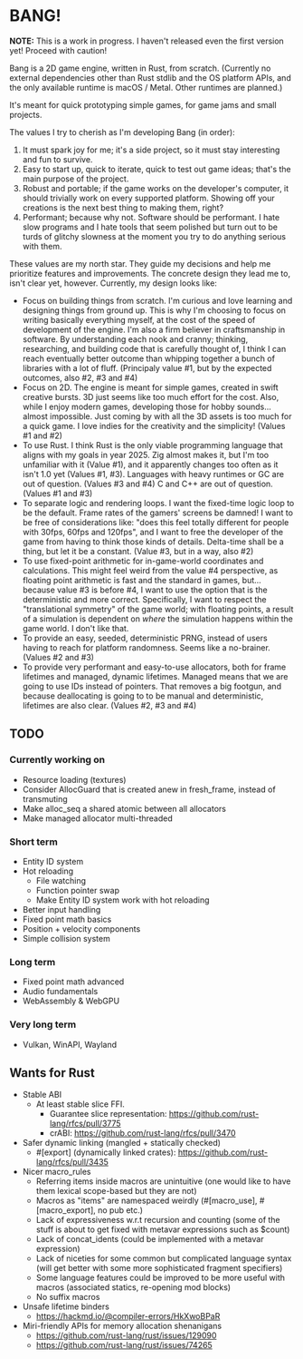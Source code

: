 # BANG!

**NOTE:** This is a work in progress. I haven't released even the first version yet! Proceed with caution!

Bang is a 2D game engine, written in Rust, from scratch.
(Currently no external dependencies other than Rust stdlib and the OS platform APIs,
and the only available runtime is macOS / Metal. Other runtimes are planned.)

It's meant for quick prototyping simple games, for game jams and small projects.

The values I try to cherish as I'm developing Bang (in order):

1. It must spark joy for me; it's a side project, so it must stay interesting and fun to survive.
2. Easy to start up, quick to iterate, quick to test out game ideas; that's the main purpose of the project.
3. Robust and portable; if the game works on the developer's computer, it should trivially work on
   every supported platform. Showing off your creations is the next best thing to making them, right?
4. Performant; because why not. Software should be performant. I hate slow programs and I hate tools
   that seem polished but turn out to be turds of glitchy slowness at the moment you try to do anything
   serious with them.

These values are my north star. They guide my decisions and help me prioritize features and improvements.
The concrete design they lead me to, isn't clear yet, however. Currently, my design looks like:

- Focus on building things from scratch. I'm curious and love learning and designing things from ground up.
  This is why I'm choosing to focus on writing basically everything myself, at the cost of the speed of development
  of the engine. I'm also a firm believer in craftsmanship in software. By understanding each nook and cranny;
  thinking, researching, and building code that is carefully thought of, I think I can reach eventually better outcome
  than whipping together a bunch of libraries with a lot of fluff. (Principaly value #1, but by the expected outcomes,
  also #2, #3 and #4)
- Focus on 2D. The engine is meant for simple games, created in swift creative bursts. 3D just seems like
  too much effort for the cost. Also, while I enjoy modern games, developing those for hobby sounds...
  almost impossible. Just coming by with all the 3D assets is too much for a quick game.
  I love indies for the creativity and the simplicity! (Values #1 and #2)
- To use Rust. I think Rust is the only viable programming language that aligns with my goals in year 2025.
  Zig almost makes it, but I'm too unfamiliar with it (Value #1), and it apparently changes too often as it
  isn't 1.0 yet (Values #1, #3). Languages with heavy runtimes or GC are out of question. (Values #3 and #4)
  C and C++ are out of question. (Values #1 and #3)
- To separate logic and rendering loops. I want the fixed-time logic loop to be the default. Frame rates
  of the gamers' screens be damned! I want to be free of considerations like: "does this feel totally different
  for people with 30fps, 60fps and 120fps", and I want to free the developer of the game from having to think
  those kinds of details. Delta-time shall be a thing, but let it be a constant. (Value #3, but in a way, also #2)
- To use fixed-point arithmetic for in-game-world coordinates and calculations. This might feel weird from the
  value #4 perspective, as floating point arithmetic is fast and the standard in games, but...
  because value #3 is before #4, I want to use the option that is the deterministic and more correct.
  Specifically, I want to respect the "translational symmetry" of the game world; with floating points,
  a result of a simulation is dependent on _where_ the simulation happens within the game world. I don't like that.
- To provide an easy, seeded, deterministic PRNG, instead of users having to reach for platform randomness.
  Seems like a no-brainer. (Values #2 and #3)
- To provide very performant and easy-to-use allocators, both for frame lifetimes and managed, dynamic lifetimes.
  Managed means that we are going to use IDs instead of pointers. That removes a big footgun, and because
  deallocating is going to to be manual and deterministic, lifetimes are also clear. (Values #2, #3 and #4)

## TODO

### Currently working on

- Resource loading (textures)
- Consider AllocGuard that is created anew in fresh_frame, instead of transmuting
- Make alloc_seq a shared atomic between all allocators
- Make managed allocator multi-threaded

### Short term

- Entity ID system
- Hot reloading
  - File watching
  - Function pointer swap
  - Make Entity ID system work with hot reloading
- Better input handling
- Fixed point math basics
- Position + velocity components
- Simple collision system

### Long term

- Fixed point math advanced
- Audio fundamentals
- WebAssembly & WebGPU

### Very long term

- Vulkan, WinAPI, Wayland

## Wants for Rust

- Stable ABI
  - At least stable slice FFI.
    - Guarantee slice representation: https://github.com/rust-lang/rfcs/pull/3775
    - crABI: https://github.com/rust-lang/rfcs/pull/3470
- Safer dynamic linking (mangled + statically checked)
  - #[export] (dynamically linked crates): https://github.com/rust-lang/rfcs/pull/3435
- Nicer macro_rules
  - Referring items inside macros are unintuitive (one would like to have them lexical scope-based but they are not)
  - Macros as "items" are namespaced weirdly (#[macro_use], #[macro_export], no pub etc.)
  - Lack of expressiveness w.r.t recursion and counting (some of the stuff is about to get fixed with metavar expressions such as $count)
  - Lack of concat_idents (could be implemented with a metavar expression)
  - Lack of niceties for some common but complicated language syntax (will get better with some more sophisticated fragment specifiers)
  - Some language features could be improved to be more useful with macros (associated statics, re-opening mod blocks)
  - No suffix macros
- Unsafe lifetime binders
  - https://hackmd.io/@compiler-errors/HkXwoBPaR
- Miri-friendly APIs for memory allocation shenanigans
  - https://github.com/rust-lang/rust/issues/129090
  - https://github.com/rust-lang/rust/issues/74265
